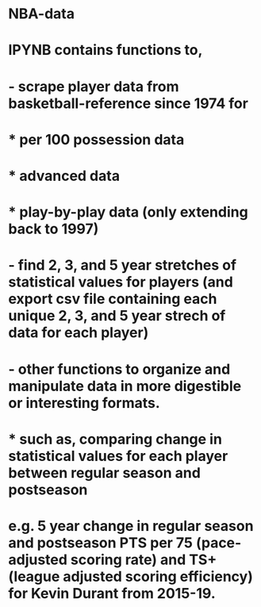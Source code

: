 # NBA-data
# IPYNB contains functions to,
# - scrape player data from basketball-reference since 1974 for
#   * per 100 possession data
#   * advanced data
#   * play-by-play data (only extending back to 1997)
# - find 2, 3, and 5 year stretches of statistical values for players (and export csv file containing each unique 2, 3, and 5 year strech of data for each player)
# - other functions to organize and manipulate data in more digestible or interesting formats.
#   * such as, comparing change in statistical values for each player between regular season and postseason
#   e.g. 5 year change in regular season and postseason PTS per 75 (pace-adjusted scoring rate) and TS+ (league adjusted scoring efficiency) for Kevin Durant from 2015-19.
